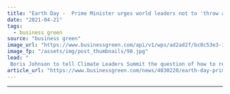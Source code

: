 ```yaml
---
title: "Earth Day -  Prime Minister urges world leaders not to 'throw away chance to preserve our planet'"
date: "2021-04-21"
tags: 
  - business green
source: "business green"
image_url: "https://www.businessgreen.com/api/v1/wps/ad2ad2f/bc8c53e3-1ad1-4d6c-9b76-d9b252eeb8be/2/Boris-Johnson-COP26-launch-185x114.jpg"
image_fp: "/assets/img/post_thumbnails/98.jpg"
lead: "
 Boris Johnson to tell Climate Leaders Summit the question of how to reach net zero emissions is 'not so much technical as political' ..."
article_url: "https://www.businessgreen.com/news/4030220/earth-day-prime-minister-urges-world-leaders-throw-away-chance-preserve-planet"
---
```


---
